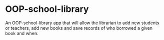# OOP-school-library
An OOP-school-library app that will allow the librarian to add new students or teachers, add new books and save records of who borrowed a given book and when.
